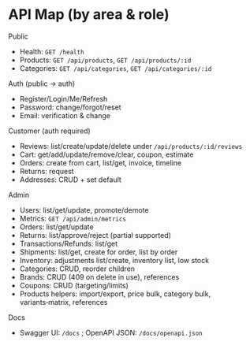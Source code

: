 # API Map (by area & role)

Public
- Health: `GET /health`
- Products: `GET /api/products`, `GET /api/products/:id`
- Categories: `GET /api/categories`, `GET /api/categories/:id`

Auth (public → auth)
- Register/Login/Me/Refresh
- Password: change/forgot/reset
- Email: verification & change

Customer (auth required)
- Reviews: list/create/update/delete under `/api/products/:id/reviews`
- Cart: get/add/update/remove/clear, coupon, estimate
- Orders: create from cart, list/get, invoice, timeline
- Returns: request
- Addresses: CRUD + set default

Admin
- Users: list/get/update, promote/demote
- Metrics: `GET /api/admin/metrics`
- Orders: list/get/update
- Returns: list/approve/reject (partial supported)
- Transactions/Refunds: list/get
- Shipments: list/get, create for order, list by order
- Inventory: adjustments list/create, inventory list, low stock
- Categories: CRUD, reorder children
- Brands: CRUD (409 on delete in use), references
- Coupons: CRUD (targeting/limits)
- Products helpers: import/export, price bulk, category bulk, variants‑matrix, references

Docs
- Swagger UI: `/docs` ; OpenAPI JSON: `/docs/openapi.json`
